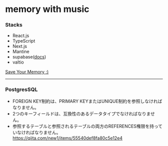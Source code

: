 # memory with music

### Stacks

- React.js
- TypeScript
- Next.js
- Mantine
- supabase([docs](https://www.supabase.jp/docs/))
- valtio


[Save Your Memory :)](https://memory-with-music.vercel.app/)

---


### PostgresSQL
- FOREIGN KEY制約は、PRIMARY KEYまたはUNIQUE制約を参照しなければなりません。
- 2つのキーフィールドは、互換性のあるデータタイプでなければなりません。
- 参照するテーブルと参照されるテーブルの両方のREFERENCES権限を持っていなければなりません。  
https://qiita.com/new1/items/55540def8fa80c5e12e4
